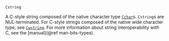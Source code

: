 ```
Cstring
```

A C-style string composed of the native character type [`Cchar`](@ref)s. `Cstring`s are NUL-terminated. For C-style strings composed of the native wide character type, see [`Cwstring`](@ref). For more information about string interoperability with C, see the [manual](@ref man-bits-types).
